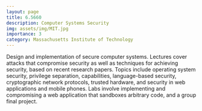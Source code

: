 ```yaml
---
layout: page
title: 6.5660
description: Computer Systems Security
img: assets/img/MIT.jpg
importance: 3
category: Massachusetts Institute of Technology
---
```


Design and implementation of secure computer systems. Lectures cover attacks that compromise security as well as techniques for achieving security, based on recent research papers. Topics include operating system security, privilege separation, capabilities, language-based security, cryptographic network protocols, trusted hardware, and security in web applications and mobile phones. Labs involve implementing and compromising a web application that sandboxes arbitrary code, and a group final project.